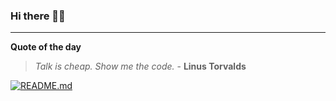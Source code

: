 ### Hi there 👋🏻


---

**Quote of the day**

> *Talk is cheap. Show me the code.* - **Linus Torvalds** 

[![README.md](https://github.com/marcolovazzano/marcolovazzano/actions/workflows/readme.yml/badge.svg)](https://github.com/marcolovazzano/marcolovazzano/actions/workflows/readme.yml)
